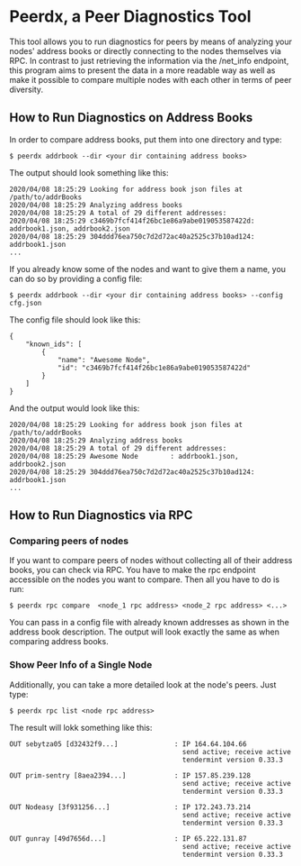 # Peerdx, a Peer Diagnostics Tool

This tool allows you to run diagnostics for peers by means of analyzing your nodes' address books or directly connecting to the nodes themselves via RPC. In contrast to just retrieving the information via the /net_info endpoint, this program aims to present the data in a more readable way as well as make it possible to compare multiple nodes with each other in terms of peer diversity.

## How to Run Diagnostics on Address Books

In order to compare address books, put them into one directory and type:

```
$ peerdx addrbook --dir <your dir containing address books>
```

The output should look something like this:

```
2020/04/08 18:25:29 Looking for address book json files at /path/to/addrBooks
2020/04/08 18:25:29 Analyzing address books
2020/04/08 18:25:29 A total of 29 different addresses:
2020/04/08 18:25:29 c3469b7fcf414f26bc1e86a9abe019053587422d: addrbook1.json, addrbook2.json
2020/04/08 18:25:29 304ddd76ea750c7d2d72ac40a2525c37b10ad124: addrbook1.json
...
```

If you already know some of the nodes and want to give them a name, you can do so by providing a config file:

```
$ peerdx addrbook --dir <your dir containing address books> --config cfg.json
```
The config file should look like this:
```
{
    "known_ids": [
        {
            "name": "Awesome Node",
            "id": "c3469b7fcf414f26bc1e86a9abe019053587422d"
        }
    ]
}
```
And the output would look like this:
```
2020/04/08 18:25:29 Looking for address book json files at /path/to/addrBooks
2020/04/08 18:25:29 Analyzing address books
2020/04/08 18:25:29 A total of 29 different addresses:
2020/04/08 18:25:29 Awesome Node        : addrbook1.json, addrbook2.json
2020/04/08 18:25:29 304ddd76ea750c7d2d72ac40a2525c37b10ad124: addrbook1.json
...
```

## How to Run Diagnostics via RPC

### Comparing peers of nodes

If you want to compare peers of nodes without collecting all of their address books, you can check via RPC. You have to make the rpc endpoint accessible on the nodes you want to compare.
Then all you have to do is run:

```
$ peerdx rpc compare  <node_1 rpc address> <node_2 rpc address> <...>
```

You can pass in a config file with already known addresses as shown in the address book description.
The output will look exactly the same as when comparing address books.

### Show Peer Info of a Single Node

Additionally, you can take a more detailed look at the node's peers. Just type:

```
$ peerdx rpc list <node rpc address>
```

The result will lokk something like this:
```
OUT sebytza05 [d32432f9...]              : IP 164.64.104.66
                                           send active; receive active
                                           tendermint version 0.33.3

OUT prim-sentry [8aea2394...]            : IP 157.85.239.128
                                           send active; receive active
                                           tendermint version 0.33.3

OUT Nodeasy [3f931256...]                : IP 172.243.73.214
                                           send active; receive active
                                           tendermint version 0.33.3

OUT gunray [49d7656d...]                 : IP 65.222.131.87
                                           send active; receive active
                                           tendermint version 0.33.3
```